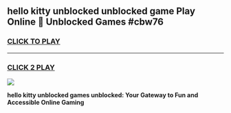 
## hello kitty unblocked unblocked game Play Online 👋 Unblocked Games #cbw76
<h3>
<a href="https://premium.freeplayer.one?title=hello_kitty_unblocked&ref=21F">CLICK TO PLAY</a></h3>
<hr>

<h3>
<a href="https://premium.freeplayer.one?title=hello_kitty_unblocked&ref=21F">CLICK 2 PLAY</a>
  
</h3>

<a href="https://premium.freeplayer.one?title=hello_kitty_unblocked&ref=21F/"><img src="https://clearcache.store/games.png"></a>


**hello kitty unblocked games unblocked: Your Gateway to Fun and Accessible Online Gaming**
